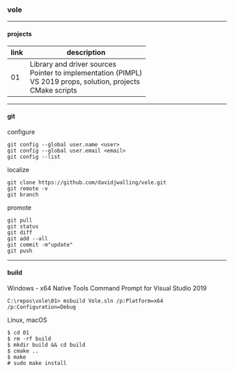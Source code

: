 ### vole

<hr>

#### projects

|link|description|
|-|-|
|01|Library and driver sources<br>Pointer to implementation (PIMPL)<br>VS 2019 props, solution, projects<br>CMake scripts|

<hr>

#### git
configure
```
git config --global user.name <user>
git config --global user.email <email>
git config --list
```
localize
```
git clone https://github.com/davidjwalling/vole.git
git remote -v
git branch
```
promote
```
git pull
git status
git diff
git add --all
git commit -m"update"
git push
```

<hr>

#### build
Windows - x64 Native Tools Command Prompt for Visual Studio 2019
```
C:\repos\vole\01> msbuild Vole.sln /p:Platform=x64 /p:Configuration=Debug
```
Linux, macOS
```
$ cd 01
$ rm -rf build
$ mkdir build && cd build
$ cmake ..
$ make
# sudo make install
```
